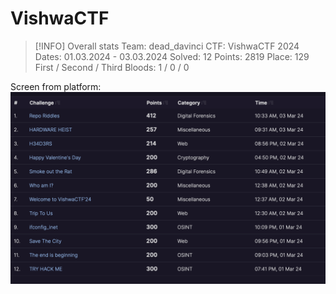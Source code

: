 # VishwaCTF

> [!INFO] Overall stats 
> Team: dead_davinci
> CTF: VishwaCTF 2024
> Dates: 01.03.2024 - 03.03.2024
> Solved: 12
> Points: 2819
> Place: 129
> First / Second / Third Bloods: 1 / 0 / 0

Screen from platform:
![](assets/vishwa-results.png)

